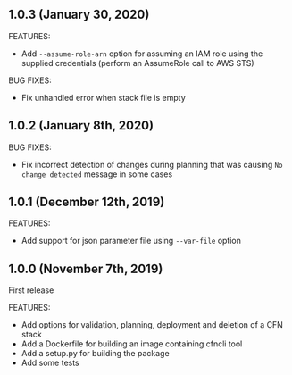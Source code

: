 ## 1.0.3 (January 30, 2020)

FEATURES:

* Add `--assume-role-arn` option for assuming an IAM role using the supplied credentials (perform an AssumeRole call to AWS STS)

BUG FIXES:

* Fix unhandled error when stack file is empty

## 1.0.2 (January 8th, 2020)

BUG FIXES:

* Fix incorrect detection of changes during planning that was causing `No change detected` message in some cases

## 1.0.1 (December 12th, 2019)

FEATURES:

* Add support for json parameter file using `--var-file` option

## 1.0.0 (November 7th, 2019)

First release

FEATURES:

* Add options for validation, planning, deployment and deletion of a CFN stack
* Add a Dockerfile for building an image containing cfncli tool
* Add a setup.py for building the package
* Add some tests
